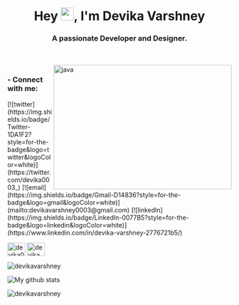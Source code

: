 <h1 align="center"> Hey <img src="https://github.com/TheDudeThatCode/TheDudeThatCode/blob/master/Assets/Hi.gif" width="29px">, I'm Devika Varshney</h1>
<h3 align="center">A passionate Developer and Designer.</h3>
<br>
<br>
<img src="https://cdn.dribbble.com/users/1924006/screenshots/3967086/media/a10dea1eaaa1dbd6e64d4b145d9ccb37.gif" alt="java" width="400" height="280" align="right"/>

<h3 align="left">
- Connect with me:</h3>
 [![twitter](https://img.shields.io/badge/Twitter-1DA1F2?style=for-the-badge&logo=twitter&logoColor=white)](https://twitter.com/devika0003_)
[![email](https://img.shields.io/badge/Gmail-D14836?style=for-the-badge&logo=gmail&logoColor=white)](mailto:devikavarshney0003@gmail.com)
[![linkedIn](https://img.shields.io/badge/LinkedIn-0077B5?style=for-the-badge&logo=linkedin&logoColor=white)](https://www.linkedin.com/in/devika-varshney-2776721b5/)  
<p align="left">
<a href="https://dev.to/devika0003" target="blank"><img align="center" src="https://cdn.jsdelivr.net/npm/simple-icons@3.0.1/icons/dev-dot-to.svg" alt="devika0003" height="30" width="40" /></a>
<a href="https://dribbble.com/devika varshney" target="blank"><img align="center" src="https://raw.githubusercontent.com/rahuldkjain/github-profile-readme-generator/master/src/images/icons/Social/dribbble.svg" alt="devika varshney" height="30" width="40" /></a>
</p>

 

<p><img align="center" src="https://github-readme-stats.vercel.app/api/top-langs?username=devikavarshney&show_icons=true&locale=en&layout=compact" alt="devikavarshney" /></p>

![My github stats](https://github-readme-stats.vercel.app/api?username=devikavarshney&show_icons=true&theme=light)

<p><img align="center" src="https://github-readme-streak-stats.herokuapp.com/?user=devikavarshney&" alt="devikavarshney" /></p>
